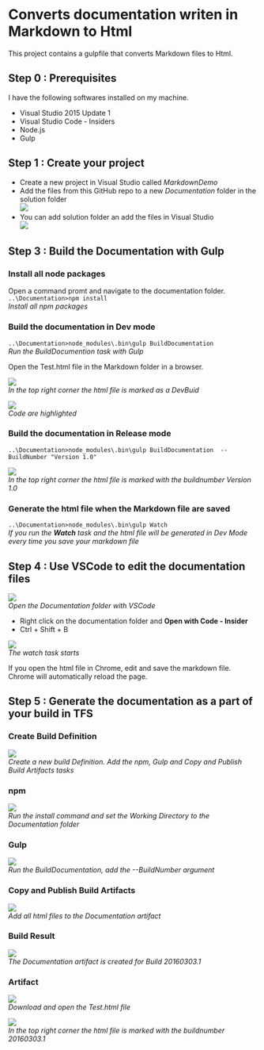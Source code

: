 # Converts documentation writen in Markdown to Html
This project contains a gulpfile that converts Markdown files to Html.

## Step 0 : Prerequisites
I have the following softwares installed on my machine.

* Visual Studio 2015 Update 1
* Visual Studio Code - Insiders
* Node.js
* Gulp

## Step 1 : Create your project
* Create a new project in Visual Studio called *MarkdownDemo*
* Add the files from this GitHub repo to a new *Documentation* folder in the solution folder  
![](Media/005_FilesOnDisk.PNG)  
* You can add solution folder an add the files in Visual Studio  
![](Media/004_VisualStudioSolution.PNG)

## Step 3 : Build the Documentation with Gulp

### Install all node packages
Open a command promt and navigate to the documentation folder.  
`..\Documentation>npm install`  
*Install all npm packages*

### Build the documentation in Dev mode
`..\Documentation>node_modules\.bin\gulp BuildDocumentation`  
*Run the BuildDocumention task with Gulp*  

Open the Test.html file in the Markdown folder in a browser.

![](Media/001_DevBuild.PNG)  
*In the top right corner the html file is marked as a DevBuid*

![](Media/003_CodeHighlight.PNG)  
*Code are highlighted*

### Build the documentation in Release mode
`..\Documentation>node_modules\.bin\gulp BuildDocumentation  --BuildNumber "Version 1.0"`

![](Media/002_ReleaseBuild.PNG)  
*In the top right corner the html file is marked with the buildnumber Version 1.0*

### Generate the html file when the Markdown file are saved
`..\Documentation>node_modules\.bin\gulp Watch`  
*If you run the **Watch** task and the html file will be generated in Dev Mode every time you save your markdown file* 

## Step 4 : Use VSCode to edit the documentation files
![](Media/006_OpenInVSCode.PNG)  
*Open the Documentation folder with VSCode*

* Right click on the documentation folder and **Open with Code - Insider**
* Ctrl + Shift + B

![](Media/007_VSCodeStartWatcher.PNG)  
*The watch task starts*

If you open the html file in Chrome, edit and save the markdown file. Chrome will automatically reload the page.

## Step 5 : Generate the documentation as a part of your build in TFS

### Create Build Definition
![](Media/008_BuildTemplate.PNG)  
*Create a new build Definition. Add the npm, Gulp and Copy and Publish Build Artifacts tasks*

### npm
![](Media/009_Npm.PNG)  
*Run the install command and set the Working Directory to the Documentation folder*

### Gulp
![](Media/010_Gulp.PNG)  
*Run the BuildDocumentation, add the --BuildNumber argument*

### Copy and Publish Build Artifacts
![](Media/011_CreateArtifact.PNG)  
*Add all html files to the Documentation artifact*

### Build Result
![](Media/012_BuildResult.PNG)  
*The Documentation artifact is created for Build 20160303.1*

### Artifact
![](Media/013_ExploreArtifact.PNG)  
*Download and open the Test.html file*

![](Media/014_BuildNumerAdded.PNG)  
*In the top right corner the html file is marked with the buildnumber 20160303.1*


